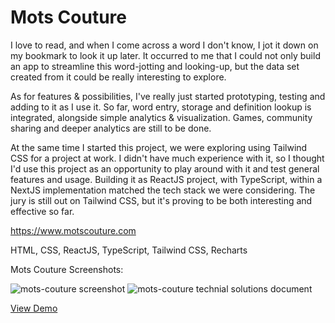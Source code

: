 # Mots Couture

I love to read, and when I come across a word I don't know, I jot it down on my bookmark to look it up later. It occurred to me that I could not only build an app to streamline this word-jotting and looking-up, but the data set created from it could be really interesting to explore.

As for features & possibilities, I've really just started prototyping, testing and adding to it as I use it. So far, word entry, storage and definition lookup is integrated, alongside simple analytics & visualization. Games, community sharing and deeper analytics are still to be done.

At the same time I started this project, we were exploring using Tailwind CSS for a project at work. I didn't have much experience with it, so I thought I'd use this project as an opportunity to play around with it and test general features and usage. Building it as ReactJS project, with TypeScript, within a NextJS implementation matched the tech stack we were considering. The jury is still out on Tailwind CSS, but it's proving to be both interesting and effective so far.

https://www.motscouture.com

HTML, CSS, ReactJS, TypeScript, Tailwind CSS, Recharts

Mots Couture Screenshots:

![mots-couture screenshot](https://www.dalesmith.com/temp/motscouture_screenshot.png)
![mots-couture technial solutions document](https://www.dalesmith.com/temp/motscouture_tsd.png)
 
[View Demo](https://www.motscouture.com)
